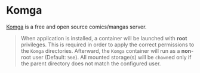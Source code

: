 # Komga

[Komga](https://github.com/gotson/komga) is a free and open source comics/mangas server.

> When application is installed, a container will be launched with **root** privileges.
> This is required in order to apply the correct permissions to the `Komga` directories.
> Afterward, the `Komga` container will run as a **non**-root user (Default: `568`).
> All mounted storage(s) will be `chown`ed only if the parent directory does not match the configured user.
